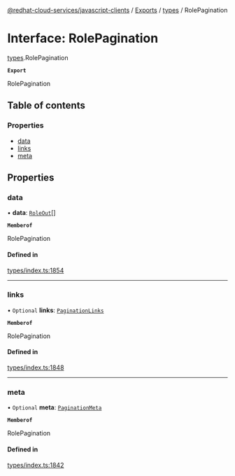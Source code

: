 [@redhat-cloud-services/javascript-clients](../README.md) / [Exports](../modules.md) / [types](../modules/types.md) / RolePagination

# Interface: RolePagination

[types](../modules/types.md).RolePagination

**`Export`**

RolePagination

## Table of contents

### Properties

- [data](types.RolePagination.md#data)
- [links](types.RolePagination.md#links)
- [meta](types.RolePagination.md#meta)

## Properties

### data

• **data**: [`RoleOut`](types.RoleOut.md)[]

**`Memberof`**

RolePagination

#### Defined in

[types/index.ts:1854](https://github.com/RedHatInsights/javascript-clients/blob/main/packages/rbac/types/index.ts#L1854)

___

### links

• `Optional` **links**: [`PaginationLinks`](types.PaginationLinks.md)

**`Memberof`**

RolePagination

#### Defined in

[types/index.ts:1848](https://github.com/RedHatInsights/javascript-clients/blob/main/packages/rbac/types/index.ts#L1848)

___

### meta

• `Optional` **meta**: [`PaginationMeta`](types.PaginationMeta.md)

**`Memberof`**

RolePagination

#### Defined in

[types/index.ts:1842](https://github.com/RedHatInsights/javascript-clients/blob/main/packages/rbac/types/index.ts#L1842)
